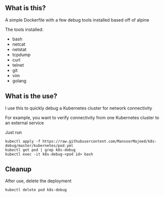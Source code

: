 ## What is this?

A simple Dockerfile with a few debug tools installed based off of alpine

The tools installed:
 - bash
 - netcat
 - netstat
 - tcpdump
 - curl
 - telnet
 - git
 - vim
 - golang

## What is the use?

I use this to quickly debug a Kubernetes cluster for network connectivity

For example, you want to verify connectivity from one Kubernetes cluster to an external service

Just run
```
kubectl apply -f https://raw.githubusercontent.com/MansoorMajeed/k8s-debug/master/kubernetes/pod.yml
kubectl get pod | grep k8s-debug
kubectl exec -it k8s-debug-<pod id> bash
```

## Cleanup
After use, delete the deployment
```
kubectl delete pod k8s-debug
```
